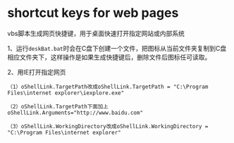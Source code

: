 # shortcut keys for web pages
vbs脚本生成网页快捷键，用于桌面快速打开指定网站或内部系统

1、运行```deskBat.bat```时会在C盘下创建一个文件，把图标从当前文件夹复制到C盘相应文件夹下，这样操作是如果生成快捷键后，删除文件后图标任可读取。

2、用IE打开指定网页  
```
（1）oShellLink.TargetPath改成oShellLink.TargetPath = "C:\Program Files\internet explorer\iexplore.exe"  

（2）oShellLink.TargetPath下面加上oShellLink.Arguments="http://www.baidu.com"  

（3）oShellLink.WorkingDirectory改成oShellLink.WorkingDirectory = "C:\Program Files\internet explorer"  
```
